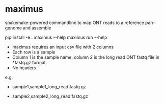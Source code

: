 # maximus

snakemake-powered commandline to map ONT reads to a reference pan-genome and assemble 


pip install -e .
maximus --help
maximus run --help

* maximus requires an input csv file with 2 columns
* Each row is a sample
* Column 1 is the sample name, column 2 is the long read ONT fastq file in *fastq.gz format.
* No headers

e.g.

* sample1,sample1_long_read.fastq.gz

* sample2,sample2_long_read.fastq.gz